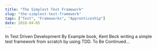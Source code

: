 ```yaml
---
title: "The Simplest Test Framework"
slug: "the-simplest-test-framework"
tags: ["Test", "Frameworks", "Apprenticeship"]
date: 2018-04-05
---
```


In Test Driven Development By Example book, Kent Beck writing a simple test framework from scratch by using TDD. To Be Continued...
